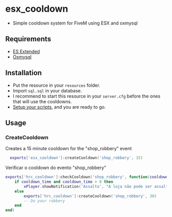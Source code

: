 # esx_cooldown
- Simple cooldown system for FiveM using ESX and oxmysql

## Requirements
- [ES Extended](https://github.com/esx-framework/esx_core/tree/main/%5Bcore%5D/es_extended)
- [Oxmysql](https://github.com/overextended/oxmysql)

## Installation
- Put the resource in your `resources` folder.
- Import `sql.sql` in your database.
- I recommend to start this resource in your `server.cfg` before the ones that will use the cooldowns.
- [Setup your scripts](#Usage), and you are ready to go.

## Usage

### CreateCooldown
Creates a 15 minute cooldown for the "shop_robbery" event
```lua
  exports['esx_cooldown']:createCooldown('shop_robbery', 15)
```

Verificar o cooldown do evento "shop_robbery"
```lua
exports['hrc_cooldown']:checkCooldown('shop_robbery', function(cooldown_time)
    if cooldown_time and cooldown_time > 0 then
        xPlayer.showNotification('Assalto', "A loja não pode ser assaltada agora", 'error')
    else
        exports['hrc_cooldown']:createCooldown('shop_robbery', 30)
        -- Do your robbery
    end
end)
```
